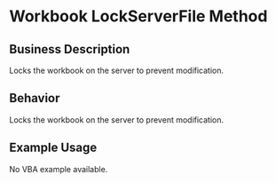 # Workbook LockServerFile Method

## Business Description
Locks the workbook on the server to prevent modification.

## Behavior
Locks the workbook on the server to prevent modification.

## Example Usage
No VBA example available.
